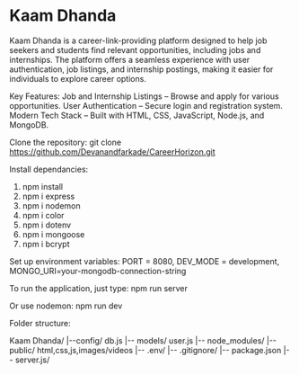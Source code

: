# Kaam Dhanda
Kaam Dhanda is a career-link-providing platform designed to help job seekers and students find relevant opportunities, including jobs and internships. The platform offers a seamless experience with user authentication, job listings, and internship postings, making it easier for individuals to explore career options.

Key Features:
Job and Internship Listings – Browse and apply for various opportunities.
User Authentication – Secure login and registration system.
Modern Tech Stack – Built with HTML, CSS, JavaScript, Node.js, and MongoDB.

Clone the repository:
git clone https://github.com/Devanandfarkade/CareerHorizon.git

Install dependancies:
1) npm install
2) npm i express
3) npm i nodemon
4) npm i color
5) npm i dotenv
6) npm i mongoose
7) npm i bcrypt

Set up environment variables:
PORT = 8080,
DEV_MODE = development,
MONGO_URI=your-mongodb-connection-string

To run the application, just type:
npm run server

Or use nodemon:
npm run dev

Folder structure:

Kaam Dhanda/
|--config/  db.js
|-- models/  user.js
|-- node_modules/ 
|--public/  html,css,js,images/videos
|-- .env/
|-- .gitignore/
|-- package.json
|-- server.js/
